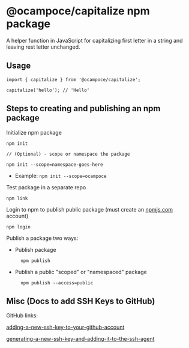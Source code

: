 # @ocampoce/capitalize npm package

A helper function in JavaScript for capitalizing first letter in a string and leaving rest letter unchanged.

## Usage

```
import { capitalize } from '@ocampoce/capitalize';

capitalize('hello'); // 'Hello'
```

## Steps to creating and publishing an npm package

Initialize npm package

    npm init

    // (Optional) - scope or namespace the package

    npm init --scope=namespace-goes-here

- Example: `npm init --scope=ocampoce`

Test package in a separate repo

    npm link

Login to npm to publish public package (must create an [npmjs.com](https://www.npmjs.com/) account)

    npm login

Publish a package two ways:

- Publish package

        npm publish

- Publish a public "scoped" or "namespaced" package

        npm publish --access=public

## Misc (Docs to add SSH Keys to GitHub)

GitHub links:

[adding-a-new-ssh-key-to-your-github-account](https://docs.github.com/en/authentication/connecting-to-github-with-ssh/adding-a-new-ssh-key-to-your-github-account)

[generating-a-new-ssh-key-and-adding-it-to-the-ssh-agent](https://docs.github.com/en/authentication/connecting-to-github-with-ssh/generating-a-new-ssh-key-and-adding-it-to-the-ssh-agent)
